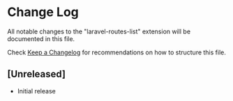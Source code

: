 # Change Log

All notable changes to the "laravel-routes-list" extension will be documented in this file.

Check [Keep a Changelog](http://keepachangelog.com/) for recommendations on how to structure this file.

## [Unreleased]

- Initial release
